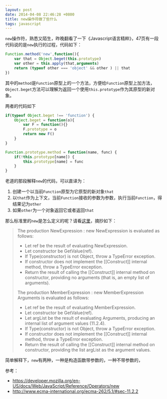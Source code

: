 ```yaml
---
layout: post
date: 2014-04-08 22:46:28 +0800
title: new操作符做了些什么
tags: javascript
---
```


`new`操作符，熟悉又陌生，昨晚翻看了一下《Javascript语言精粹》，47页有一段代码说的是`new`执行的过程，代码如下：

```javascript
Function.method('new',function(){
    var that = Object.beget(this.prototype)
    var other = this.apply(that,arguments)
    return (typeof other === 'object' && other ) || that
})
```

其中的`method`是`Function`原型上的一个方法，方便给`Function`原型上加方法，`Object.beget`方法可以理解为返回一个使用`this.prototype`作为其原型的新对象。

两者的代码如下

```javascript
if(typeof Object.beget !== 'function') {
    Object.beget = function(o){
        var F = function(){}
        F.prototype = o
        return new F()
    }
}

Function.prototype.method = function(name, func) {
    if(!this.prototype[name]) {
        this.prototype[name] = func
    }
}
```

老道的那段解释`new`的代码，可以直译为：

1. 创建一个以当前`Function`原型为它原型的新对象`that`
1. 以`that`作为上下文，当前`Function`接收的参数为参数，执行当前`Function`，得结果记为`other`
1. 如果`other`为一个对象返回它或者返回`that`

那么标准里的`new`是怎么定义的呢？请看[这里](http://www.ecma-international.org/ecma-262/5.1/#sec-11.2.2)，摘抄如下：

> The production NewExpression : new NewExpression is evaluated as follows:
> 
> * Let ref be the result of evaluating NewExpression.
> * Let constructor be GetValue(ref).
> * If Type(constructor) is not Object, throw a TypeError exception.
> * If constructor does not implement the [[Construct]] internal method, throw a TypeError exception.
> * Return the result of calling the [[Construct]] internal method on constructor, providing no arguments (that is, an empty list of arguments).
> 
> The production MemberExpression : new MemberExpression Arguments is evaluated as follows:
> 
> * Let ref be the result of evaluating MemberExpression.
> * Let constructor be GetValue(ref).
> * Let argList be the result of evaluating Arguments, producing an internal list of argument values (11.2.4).
> * If Type(constructor) is not Object, throw a TypeError exception.
> * If constructor does not implement the [[Construct]] internal method, throw a TypeError exception.
> * Return the result of calling the [[Construct]] internal method on constructor, providing the list argList as the argument values.

简单解释下，`new`有两种，一种是构造函数带参数的，一种不带参数的，


参考：

* https://developer.mozilla.org/en-US/docs/Web/JavaScript/Reference/Operators/new
* http://www.ecma-international.org/ecma-262/5.1/#sec-11.2.2

